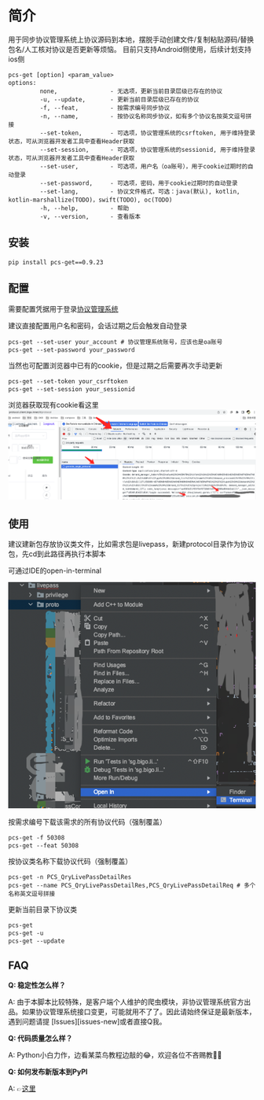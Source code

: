 # 简介

用于同步协议管理系统上协议源码到本地，摆脱手动创建文件/复制粘贴源码/替换包名/人工核对协议是否更新等烦恼。 目前只支持Android侧使用，后续计划支持ios侧

```
pcs-get [option] <param_value>
options:
         none,               - 无选项，更新当前目录层级已存在的协议
         -u, --update,       - 更新当前目录层级已存在的协议
         -f, --feat,         - 按需求编号同步协议
         -n, --name,         - 按协议名称同步协议，如有多个协议名按英文逗号拼接
         --set-token,        - 可选项，协议管理系统的csrftoken, 用于维持登录状态，可从浏览器开发者工具中查看Header获取
         --set-session,      - 可选项，协议管理系统的sessionid, 用于维持登录状态，可从浏览器开发者工具中查看Header获取
         --set-user,         - 可选项，用户名（oa账号），用于cookie过期时的自动登录
         --set-password,     - 可选项，密码，用于cookie过期时的自动登录
         --set-lang,         - 协议文件格式，可选：java(默认), kotlin, kotlin-marshallize(TODO)，swift(TODO), oc(TODO)
         -h, --help,         - 帮助
         -v, --version,      - 查看版本
```

## 安装

```commandline
pip install pcs-get==0.9.23
```

## 配置

需要配置凭据用于登录[协议管理系统](http://protocol.client.bigo.inner/#/protocol)

建议直接配置用户名和密码，会话过期之后会触发自动登录

```commandline
pcs-get --set-user your_account # 协议管理系统账号，应该也是oa账号
pcs-get --set-password your_password
```

当然也可配置浏览器中已有的cookie，但是过期之后需要再次手动更新

```commandline
pcs-get --set-token your_csrftoken
pcs-get --set-session your_sessionid
```

浏览器获取现有cookie看这里
![get-token-session](https://raw.githubusercontent.com/BladesOfTime/pure-img-holder/main/pcs-get/get-token-session.png)

## 使用

建议建新包存放协议类文件，比如需求包是livepass，新建protocol目录作为协议包，先cd到此路径再执行本脚本

可通过IDE的open-in-terminal

![open in terminal](https://raw.githubusercontent.com/BladesOfTime/pure-img-holder/main/pcs-get/open-in-terminal.png)

按需求编号下载该需求的所有协议代码（强制覆盖）

```commandline
pcs-get -f 50308
pcs-get --feat 50308
```

按协议类名称下载协议代码（强制覆盖）

```commandline
pcs-get -n PCS_QryLivePassDetailRes
pcs-get --name PCS_QryLivePassDetailRes,PCS_QryLivePassDetailReq # 多个名称英文逗号拼接
```

更新当前目录下协议类

```commandline
pcs-get
pcs-get -u
pcs-get --update
```

## FAQ

**Q: 稳定性怎么样？**

A: 由于本脚本比较特殊，是客户端个人维护的爬虫模块，非协议管理系统官方出品。如果协议管理系统接口变更，可能就用不了了。因此请始终保证是最新版本，遇到问题请提 [Issues][issues-new]或者直接Q我。

**Q: 代码质量怎么样？**

A: Python小白力作，边看某菜鸟教程边敲的😂，欢迎各位不吝赐教👏🏻

**Q: 如何发布新版本到PyPI**

A: 👉︎[这里](https://juejin.cn/post/7053009657371033630)